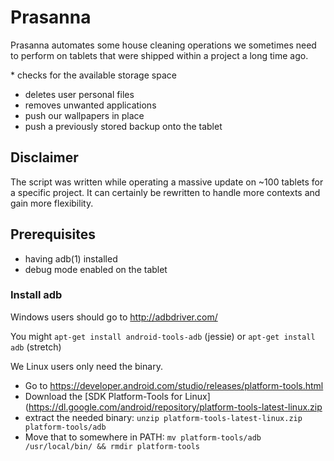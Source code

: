 # Prasanna

Prasanna automates some house cleaning operations we sometimes need to
perform on tablets that were shipped within a project a long time ago.

* checks for the available storage space
* deletes user personal files
* removes unwanted applications
* push our wallpapers in place
* push a previously stored backup onto the tablet

## Disclaimer

The script was written while operating a massive update on ~100 tablets for a
specific project. It can certainly be rewritten to handle more contexts and
gain more flexibility.


## Prerequisites

* having adb(1) installed
* debug mode enabled on the tablet

### Install adb

Windows users should go to http://adbdriver.com/


You might `apt-get install android-tools-adb` (jessie) or `apt-get install adb` (stretch)

We Linux users only need the binary.

* Go to https://developer.android.com/studio/releases/platform-tools.html
* Download the [SDK Platform-Tools for
  Linux](https://dl.google.com/android/repository/platform-tools-latest-linux.zip
* extract the needed binary: `unzip platform-tools-latest-linux.zip platform-tools/adb`
* Move that to somewhere in PATH: `mv platform-tools/adb /usr/local/bin/
  && rmdir platform-tools`

